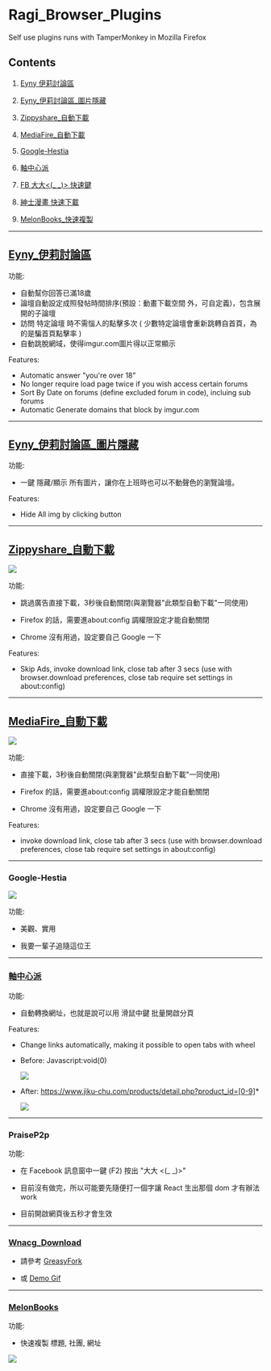 # Ragi_Browser_Plugins

Self use plugins runs with TamperMonkey in Mozilla Firefox

## Contents

1. [Eyny 伊莉討論區](#Eyny_伊莉討論區)

2. [Eyny_伊莉討論區_圖片隱藏](#Eyny_伊莉討論區_圖片隱藏)

3. [Zippyshare_自動下載](#Zippyshare_自動下載)

4. [MediaFire_自動下載](#MediaFire_自動下載)

5. [Google-Hestia](#Google-Hestia)

6. [軸中心派](#軸中心派)

7. [FB 大大<(_ _)> 快速鍵](#PraiseP2p)

8. [紳士漫畫 快速下載](#Wnacg_Download)

9. [MelonBooks_快速複製](#Melonbooks)

---

## [Eyny_伊莉討論區](https://greasyfork.org/zh-TW/scripts/27675-eyny)

功能:

* 自動幫你回答已滿18歲
* 論壇自動設定成照發帖時間排序(預設：動畫下載空間 外，可自定義)，包含展開的子論壇
* 訪問 特定論壇 時不需惱人的點擊多次 ( 少數特定論壇會重新跳轉自首頁，為的是騙首頁點擊率 )
* 自動跳脫網域，使得imgur.com圖片得以正常顯示

Features:

* Automatic answer "you're over 18"
* No longer require load page twice if you wish access certain forums
* Sort By Date on forums (define excluded forum in code), incluing sub forums 
* Automatic Generate domains that block by imgur.com

---

## [Eyny_伊莉討論區_圖片隱藏](https://greasyfork.org/zh-TW/scripts/27739-eyny-imggreaseFork)

功能:

* 一鍵 隱藏/顯示 所有圖片，讓你在上班時也可以不動聲色的瀏覽論壇。

Features:

* Hide All img by clicking button

---

## [Zippyshare_自動下載](https://greasyfork.org/zh-TW/scripts/27823-zippyshare)

![](https://i.imgur.com/OwKOIkz.gif)

功能:

* 跳過廣告直接下載，3秒後自動關閉(與瀏覽器"此類型自動下載"一同使用)

* Firefox 的話，需要進about:config 調權限設定才能自動關閉

* Chrome 沒有用過，設定要自己 Google 一下

Features:

* Skip Ads, invoke download link, close tab after 3 secs (use with browser.download preferences, close tab require set settings in about:config)

---

## [MediaFire_自動下載](https://greasyfork.org/zh-TW/scripts/377279-mediafire)

![](https://i.imgur.com/QZCVwU1.gif)

功能:

* 直接下載，3秒後自動關閉(與瀏覽器"此類型自動下載"一同使用)

* Firefox 的話，需要進about:config 調權限設定才能自動關閉

* Chrome 沒有用過，設定要自己 Google 一下

Features:

* invoke download link, close tab after 3 secs (use with browser.download preferences, close tab require set settings in about:config)

---

### Google-Hestia

![](http://i.imgur.com/UHZjUUw.png)


功能:

* 美觀、實用

* 我要一輩子追隨這位王

--- 

### [軸中心派](https://greasyfork.org/zh-TW/scripts/369293-jiku-chu-products)

功能:

* 自動轉換網址，也就是說可以用 滑鼠中鍵 批量開啟分頁

Features:

* Change links automatically, making it possible to open tabs with wheel

* Before: Javascript:void(0)

    ![](https://i.imgur.com/UYIl1oO.jpg)

* After: https://www.jiku-chu.com/products/detail.php?product_id=[0-9]*

    ![](https://i.imgur.com/n5L2UmY.jpg)

---

### PraiseP2p

功能:

* 在 Facebook 訊息窗中一鍵 (F2) 按出 "大大 <(_ _)>"

* 目前沒有做完，所以可能要先隨便打一個字讓 React 生出那個 dom 才有辦法work

* 目前開啟網頁後五秒才會生效

---

### [Wnacg_Download](https://greasyfork.org/zh-TW/scripts/386909-wnacgdownload)

* 請參考 [GreasyFork](https://greasyfork.org/zh-TW/scripts/386909-wnacgdownload)

* 或 [Demo Gif](https://i.imgur.com/Qz021wc.gif)

---

### [MelonBooks](https://greasyfork.org/zh-TW/scripts/382647-melonbooks-enhanced)

功能:

* 快速複製 標題, 社團, 網址

![](https://i.imgur.com/2NbbyfE.gif)
